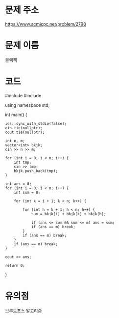 # 문제 주소
https://www.acmicpc.net/problem/2798

# 문제 이름
블랙잭

# 코드
#include <iostream>
#include <vector>

using namespace std;

int main() {

	ios::sync_with_stdio(false);
	cin.tie(nullptr);
	cout.tie(nullptr);

	int n, m;
	vector<int> bkjk;
	cin >> n >> m;

	for (int i = 0; i < n; i++) {
		int tmp;
		cin >> tmp;
		bkjk.push_back(tmp);
	}

	int ans = 0;
	for (int i = 0; i < n; i++) {
		int sum = 0;

		for (int k = i + 1; k < n; k++) {
			
			for (int h = k + 1; h < n; h++) {
				sum = bkjk[i] + bkjk[k] + bkjk[h];
				
				if (ans <= sum && sum <= m) ans = sum;
				if (ans == m) break;
			}
			if (ans == m) break;
		}
		if (ans == m) break;
	}

	cout << ans;

	return 0;
}

# 유의점
브루트포스 알고리즘